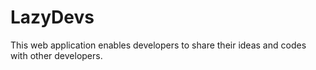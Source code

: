 # LazyDevs
This web application enables developers to share their ideas and codes with other developers.
